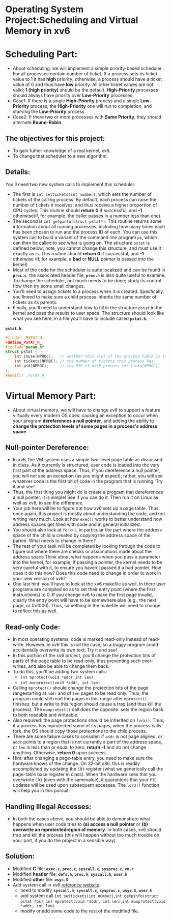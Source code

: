 # Operating System Project:Scheduling and Virtual Memory in xv6

# Scheduling Part:
* About scheduling, we will implement a simple priority-based scheduler. For all processes contain number of ticket. If a process sets its ticket value to 1 it has **high** priority; otherwise, a process should have a ticket value of 0 and thus have **low** priority. All other ticket values are not valid; **1 (high priority)** should be the default. **High-Priority** processes should always have priority over **Low-Priority** processes. 
* Case1: If there is a single **High-Priority** process and a single **Low-Priority** process, the **High-Priority** one will run to completion, and starving the **Low-Priority** process.
* Case2: If there two or more processes with **Same Priority**, they should alternate **Round-Robin**.

## The objectives for this project:
* To gain futher knowledge of a real kernel, xv6.
* To change that scheduler to a new algorithm.

## Details:
You'll need two new system calls to implement this scheduler. 
* The first is `int settickets(int number)`, which sets the number of tickets of the calling process. By default, each process can raise the number of tickets it receives, and thus receive a higher proportion of CPU cycles. This routine should **return 0** if successful, and **-1** otherwise(if, for example, the caller passes in a number less than one).
* The second is `int getpinfo(struct pstat*)`. This routine returns some information about all running processes, including how many times each has been chosen to run and the process ID of each. You can use this system call to build a variant of the command line program `ps`, which can then be called to see what is going on. The structure `pstat` is defined below; note, you cannot change this structure, and must use it exactly as is. This routine should **return 0** if successful, and **-1** otherwise (if, for example, a **bad** or **NULL** pointer is passed into the kernel).
* Most of the code for the scheduler is quite localized and can be found in **`proc.c`**; the associated header file, **`proc.h`** is also quite useful to examine. To change the scheduler, not much needs to be done; study its control flow then try some small changes.
* You'll need to assign tickets to a process when it is created. Specfically, you'llneed to make sure a child process inherits the same number of tickets as its parents. 
* Finally, you'll need to understand how to fill in the structure `pstat` in the kernel and pass the results to user space. The structure should look like what you see here, in a file you'll have to include called **`pstat.h`**.

**`pstat.h`**:
``` C
#ifndef _PSTAT_H_
#define_PSTAT_H_
#include"param.h"
struct pstat {
    int inuse[NPROC];   // whether this slot of the process table is in use (1 or 0)
    int tickets[NPROC]; // the number of tickets this process has
    int pid[NPROC];     // the PID of each process int ticks[NPROC];   // the number of ticks each process has accumulated 
};
#endif// _PSTAT_H_
```

# Virtual Memory Part:
* About virtual memory, we will have to change xv6 to support a feature virtually every modern OS does: causing an exception to occur when your program **dereferences a null pointer**, and adding the ability to **change the protection levels of some pages in a process's address space**.

## Null-pointer Dereference:
* In xv6, the VM system uses a simple two-level page table as discussed in class. As it currently is structured, user code is loaded into the very first part of the address space. Thus, if you dereference a null pointer, you will not see an exception (as you might expect); rather, you will see whatever code is the first bit of code in the program that is running. Try it and see!
* Thus, the first thing you might do is create a program that dereferences a null pointer. It is simple! See if you can do it. Then run it on Linux as well as xv6, to see the difference.
* Your job here will be to figure out how xv6 sets up a page table. Thus, once again, this project is mostly about understanding the code, and not writing very much. Look at how `exec()` works to better understand how address spaces get filled with code and in general initialized.
* You should also look at `fork()`, in particular the part where the address space of the child is created by copying the address space of the parent. What needs to change in there?
* The rest of your task will be completed by looking through the code to figure out where there are checks or assumptions made about the address space.Think about what happens when you pass a parameter into the kernel, for example; if passing a pointer, the kernel needs to be very careful with it, to ensure you haven't passed it a bad pointer. How does it do this now? Does this code need to change in order to work in your new version of xv6?
* One last hint: you'll have to look at the xv6 makefile as well. In there user programs are compiled so as to set their entry point (where the first instructionis) to 0. If you change xv6 to make the first page invalid, clearly the entry point will have to be somewhere else (e.g., the next page, or 0x1000). Thus, something in the makefile will need to change to reflect this as well.

## Read-only Code:
* In most operating systems, code is marked read-only instead of read-write. However, in xv6 this is not the case, so a buggy program could accidentally overwrite its own text. Try it and see!
* In this portion of the xv6 project, you'll change the protection bits of parts of the page table to be read-only, thus preventing such over-writes, and also be able to change them back.
* To do this, you'll be adding two system calls:  
    * `int mprotect(void *addr,int len)`
    * `int munprotect(void *addr, int len)`
* Calling `mprotect()` should change the protection bits of the page rangestarting at `addr` and of `len` pages to be read only. Thus, the program could still read the pages in this range after `mprotect()` finishes, but a write to this region should cause a trap (and thus kill the process). The `munprotect()` call does the opposite: sets the region back to both readable and writeable.
* Also required: the page protections should be inherited on `fork()`. Thus, if a process has mprotected some of its pages, when the process calls fork, the OS should copy those protections to the child process.
* There are some failure cases to consider: if `addr` is not page aligned, or `addr` points to a region that is not currently a part of the address space, or `len` is less than or equal to zero, **return -1** and do not change anything. Otherwise, **return 0** upon success.
* Hint: after changing a page-table entry, you need to make sure the hardware knows of the change. On 32-bit x86, this is readily accomplished by updating the `CR3` register (what we generically call the page-table base register in class). When the hardware sees that you overwrote `CR3` (even with the samevalue), it guarantees that your `PTE` updates will be used upon subsequent accesses. The `lcr3()` function will help you in this pursuit.

## Handling Illegal Accesses:
* In both the cases above, you should be able to demonstrate what happens when user code tries to **(a) access a null pointer** or **(b) overwrite an mprotectedregion of memory**. In both cases, xv6 should trap and kill the process (this will happen without too much trouble on your part, if you do the project in a sensible way).

## Solution:
* Modified **C** file: **`exec.c`**, **`proc.c`**, **`syscall.c`**, **`sysproc.c`**, **`vm.c`**
* Modified **header** file: **`defs.h`**, **`proc.h`**, **`syscall.h`**, **`user.h`**
* Modified **other** file: **`usys.S`**
* Add system call in xv6 [reference website](https://www.geeksforgeeks.org/xv6-operating-system-adding-a-new-system-call/).
    * need to modify **`syscall.h`**, **`syscall.c`**, **`sysproc.c`**, **`usys.S`**, **`user.h`**.
    * add system call `int settickets(int number)`,`int getpinfo(struct pstat *ps)`, `int mprotect(void *addr, int len)`,`int munprotect(void *addr, int len)`
    * modify or add some code to the rest of the modified file.


